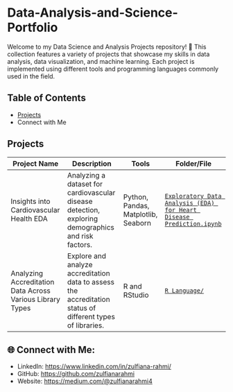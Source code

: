 # Data-Analysis-and-Science-Portfolio
Welcome to my Data Science and Analysis Projects repository! 🚀 This collection features a variety of projects that showcase my skills in data analysis, data visualization, and machine learning. Each project is implemented using different tools and programming languages commonly used in the field.

## Table of Contents

- [Projects](#projects)
- Connect with Me

## Projects

| Project Name                               | Description                                                               | Tools                          | Folder/File                                                     |
|--------------------------------------------|---------------------------------------------------------------------------|--------------------------------|-----------------------------------------------------------------|
| Insights into Cardiovascular Health EDA    | Analyzing a dataset for cardiovascular disease detection, exploring demographics and risk factors. | Python, Pandas, Matplotlib, Seaborn | [`Exploratory Data Analysis (EDA) for Heart Disease Prediction.ipynb`](Insights%20into%20Cardiovascular%20Health%20EDA%20Project/Exploratory%20Data%20Analysis%20(EDA)%20for%20Heart%20Disease%20Prediction.ipynb) |
| Analyzing Accreditation Data Across Various Library Types | Explore and analyze accreditation data to assess the accreditation status of different types of libraries. | R and RStudio | [`R Language/`](R%20Language/) |



## 🌐 Connect with Me:

- LinkedIn: https://www.linkedin.com/in/zulfiana-rahmi/
- GitHub: https://github.com/zulfianarahmi
- Website: https://medium.com/@zulfianarahmi4
